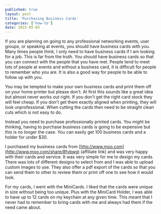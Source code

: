 ```yaml
---
published: true
layout: post
title: 'Purchasing Business Cards'
categories: ['how-to']
date: 2015-05-03
---
```


If you are planning on going to any professional networking events, user groups, or speaking at events, you should have business cards with you.  Many times people think, I only need to have business cards if I am looking for a job.  This is far from the truth.  You should have business cards so that you can connect with the people that you have met.  People tend to meet lots of people at events and without a business card, it is difficult for people to remember who you are.  It is also a good way for people to be able to follow up with you.

You may be tempted to make your own business cards and print them off on your home printer but please don't.  At first this sounds like a great idea but almost never works out right.  If you don't get the right card stock they will feel cheap.  If you don't get them exactly aligned when printing, they will look unprofessional.  When cutting the cards then need to be straight clean cuts which is not easy to do.

Instead you need to purchase professionally printed cards.  You might be thinking, having to purchase business cards is going to be expensive but this is no longer the case.  You can easily get 100 business cards and a holder for under $30.

I purchased my business cards from [http://www.moo.com](http://www.moo.com/share/8fybwg) (affiliate link) and was very happy with their cards and service.  It was very simple for me to design my cards.  There was lots of different designs to select from and I was able to upload custom images to use.  They also offer a pdf export of the cards so that you can send them to other to review them or print off one to see how it would look.

 For my cards, I went with the MiniCards.  I liked that the cards were unique in size without being too unique. Plus with the MiniCard Holder, I was able to have up to 12 cards on my keychain at any given time.  This meant that I never had to remember to bring cards with me and always had them if the need came about.





